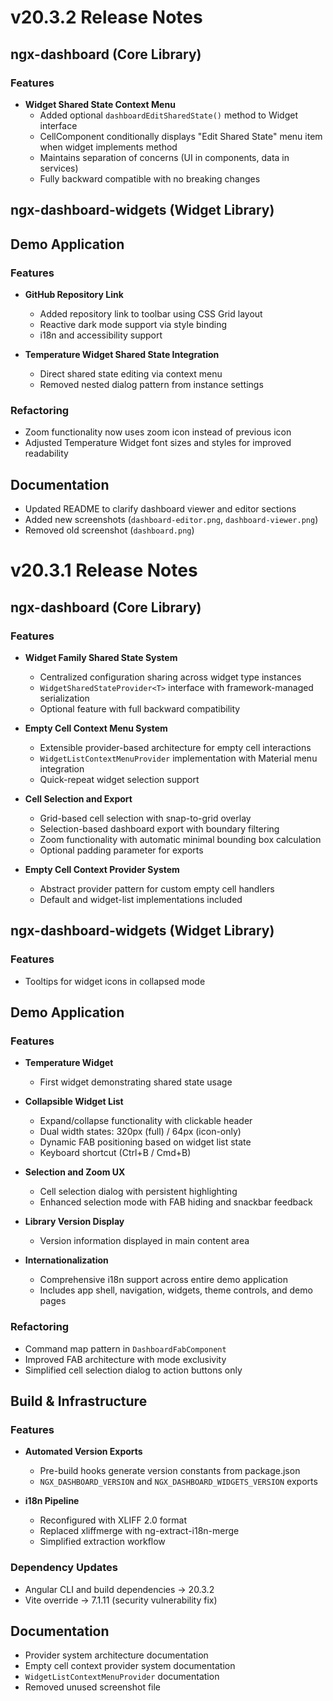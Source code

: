 # v20.3.2 Release Notes

## ngx-dashboard (Core Library)

### Features

- **Widget Shared State Context Menu**
  - Added optional `dashboardEditSharedState()` method to Widget interface
  - CellComponent conditionally displays "Edit Shared State" menu item when widget implements method
  - Maintains separation of concerns (UI in components, data in services)
  - Fully backward compatible with no breaking changes

## ngx-dashboard-widgets (Widget Library)

## Demo Application

### Features

- **GitHub Repository Link**

  - Added repository link to toolbar using CSS Grid layout
  - Reactive dark mode support via style binding
  - i18n and accessibility support

- **Temperature Widget Shared State Integration**
  - Direct shared state editing via context menu
  - Removed nested dialog pattern from instance settings

### Refactoring

- Zoom functionality now uses zoom icon instead of previous icon
- Adjusted Temperature Widget font sizes and styles for improved readability

## Documentation

- Updated README to clarify dashboard viewer and editor sections
- Added new screenshots (`dashboard-editor.png`, `dashboard-viewer.png`)
- Removed old screenshot (`dashboard.png`)

# v20.3.1 Release Notes

## ngx-dashboard (Core Library)

### Features

- **Widget Family Shared State System**

  - Centralized configuration sharing across widget type instances
  - `WidgetSharedStateProvider<T>` interface with framework-managed serialization
  - Optional feature with full backward compatibility

- **Empty Cell Context Menu System**

  - Extensible provider-based architecture for empty cell interactions
  - `WidgetListContextMenuProvider` implementation with Material menu integration
  - Quick-repeat widget selection support

- **Cell Selection and Export**

  - Grid-based cell selection with snap-to-grid overlay
  - Selection-based dashboard export with boundary filtering
  - Zoom functionality with automatic minimal bounding box calculation
  - Optional padding parameter for exports

- **Empty Cell Context Provider System**
  - Abstract provider pattern for custom empty cell handlers
  - Default and widget-list implementations included

## ngx-dashboard-widgets (Widget Library)

### Features

- Tooltips for widget icons in collapsed mode

## Demo Application

### Features

- **Temperature Widget**

  - First widget demonstrating shared state usage

- **Collapsible Widget List**

  - Expand/collapse functionality with clickable header
  - Dual width states: 320px (full) / 64px (icon-only)
  - Dynamic FAB positioning based on widget list state
  - Keyboard shortcut (Ctrl+B / Cmd+B)

- **Selection and Zoom UX**

  - Cell selection dialog with persistent highlighting
  - Enhanced selection mode with FAB hiding and snackbar feedback

- **Library Version Display**

  - Version information displayed in main content area

- **Internationalization**
  - Comprehensive i18n support across entire demo application
  - Includes app shell, navigation, widgets, theme controls, and demo pages

### Refactoring

- Command map pattern in `DashboardFabComponent`
- Improved FAB architecture with mode exclusivity
- Simplified cell selection dialog to action buttons only

## Build & Infrastructure

### Features

- **Automated Version Exports**

  - Pre-build hooks generate version constants from package.json
  - `NGX_DASHBOARD_VERSION` and `NGX_DASHBOARD_WIDGETS_VERSION` exports

- **i18n Pipeline**
  - Reconfigured with XLIFF 2.0 format
  - Replaced xliffmerge with ng-extract-i18n-merge
  - Simplified extraction workflow

### Dependency Updates

- Angular CLI and build dependencies → 20.3.2
- Vite override → 7.1.11 (security vulnerability fix)

## Documentation

- Provider system architecture documentation
- Empty cell context provider system documentation
- `WidgetListContextMenuProvider` documentation
- Removed unused screenshot file
